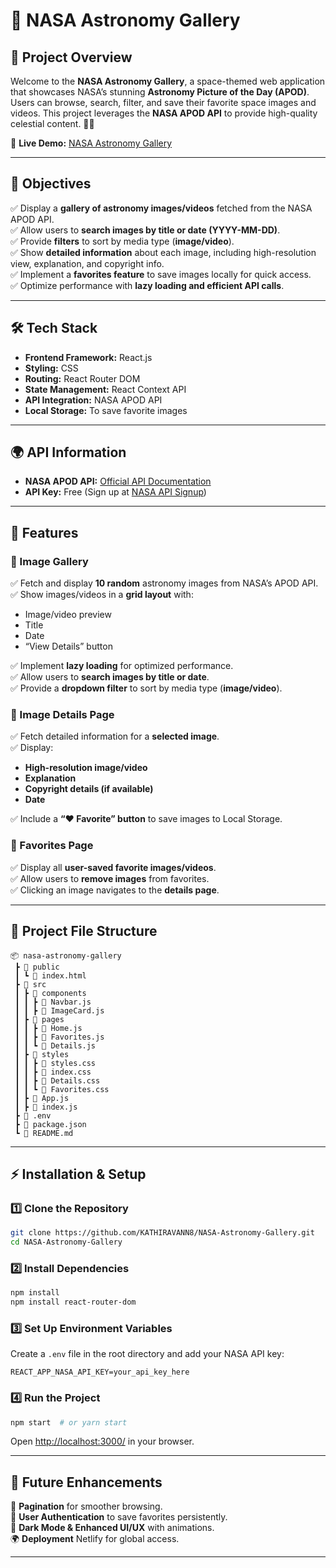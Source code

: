 

# 🌠 NASA Astronomy Gallery  

## 🚀 Project Overview  

Welcome to the **NASA Astronomy Gallery**, a space-themed web application that showcases NASA’s stunning **Astronomy Picture of the Day (APOD)**. Users can browse, search, filter, and save their favorite space images and videos. This project leverages the **NASA APOD API** to provide high-quality celestial content. 🌌✨  

🔗 **Live Demo:** [NASA Astronomy Gallery](https://nasaapodgallery.netlify.app/)  

---

## 🎯 Objectives  

✅ Display a **gallery of astronomy images/videos** fetched from the NASA APOD API.  
✅ Allow users to **search images by title or date (YYYY-MM-DD)**.  
✅ Provide **filters** to sort by media type (**image/video**).  
✅ Show **detailed information** about each image, including high-resolution view, explanation, and copyright info.  
✅ Implement a **favorites feature** to save images locally for quick access.  
✅ Optimize performance with **lazy loading and efficient API calls**.  

---

## 🛠️ Tech Stack  

- **Frontend Framework:** React.js  
- **Styling:** CSS  
- **Routing:** React Router DOM  
- **State Management:** React Context API  
- **API Integration:** NASA APOD API  
- **Local Storage:** To save favorite images  

---

## 🌍 API Information  

- **NASA APOD API:** [Official API Documentation](https://api.nasa.gov/)  
- **API Key:** Free (Sign up at [NASA API Signup](https://api.nasa.gov/#signUp))  

---

## 📌 Features  

### 📸 Image Gallery  

✅ Fetch and display **10 random** astronomy images from NASA’s APOD API.  
✅ Show images/videos in a **grid layout** with:  
- Image/video preview  
- Title  
- Date  
- “View Details” button  

✅ Implement **lazy loading** for optimized performance.  
✅ Allow users to **search images by title or date**.  
✅ Provide a **dropdown filter** to sort by media type (**image/video**).  

### 🔭 Image Details Page  

✅ Fetch detailed information for a **selected image**.  
✅ Display:  
- **High-resolution image/video**  
- **Explanation**  
- **Copyright details (if available)**  
- **Date**  

✅ Include a **“❤️ Favorite” button** to save images to Local Storage.  

### 💾 Favorites Page  

✅ Display all **user-saved favorite images/videos**.  
✅ Allow users to **remove images** from favorites.  
✅ Clicking an image navigates to the **details page**.  

---

## 📂 Project File Structure  

```
📦 nasa-astronomy-gallery
 ┣ 📂 public
 ┃ ┗ 📜 index.html
 ┣ 📂 src
 ┃ ┣ 📂 components
 ┃ ┃ ┣ 📜 Navbar.js
 ┃ ┃ ┣ 📜 ImageCard.js
 ┃ ┣ 📂 pages
 ┃ ┃ ┣ 📜 Home.js
 ┃ ┃ ┣ 📜 Favorites.js
 ┃ ┃ ┗ 📜 Details.js
 ┃ ┣ 📂 styles
 ┃ ┃ ┣ 📜 styles.css
 ┃ ┃ ┣ 📜 index.css
 ┃ ┃ ┣ 📜 Details.css
 ┃ ┃ ┗ 📜 Favorites.css
 ┃ ┣ 📜 App.js
 ┃ ┣ 📜 index.js
 ┣ 📜 .env
 ┣ 📜 package.json
 ┗ 📜 README.md
```

---

## ⚡ Installation & Setup  

### 1️⃣ Clone the Repository  
```bash
git clone https://github.com/KATHIRAVANN8/NASA-Astronomy-Gallery.git
cd NASA-Astronomy-Gallery
```

### 2️⃣ Install Dependencies  
```bash
npm install
npm install react-router-dom
```

### 3️⃣ Set Up Environment Variables  
Create a `.env` file in the root directory and add your NASA API key:  
```
REACT_APP_NASA_API_KEY=your_api_key_here
```

### 4️⃣ Run the Project  
```bash
npm start  # or yarn start
```
Open [http://localhost:3000/](http://localhost:3000/) in your browser.  

---

## 📌 Future Enhancements  

🚀 **Pagination** for smoother browsing.  
🔐 **User Authentication** to save favorites persistently.  
🎨 **Dark Mode & Enhanced UI/UX** with animations.  
🌍 **Deployment** Netlify for global access.  

---

